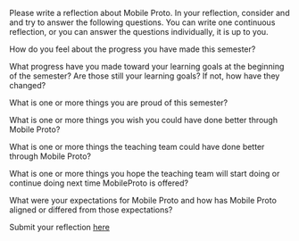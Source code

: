Please write a reflection about Mobile Proto. In your reflection, consider and and try to answer the following questions. You can write one continuous reflection, or you can answer the questions individually, it is up to you.

How do you feel about the progress you have made this semester?

What progress have you made toward your learning goals at the beginning of the semester? Are those still your learning goals? If not, how have they changed?

What is one or more things you are proud of this semester?

What is one or more things you wish you could have done better through Mobile Proto?

What is one or more things the teaching team could have done better through Mobile Proto?

What is one or more things you hope the teaching team will start doing or continue doing next time MobileProto is offered?

What were your expectations for Mobile Proto and how has Mobile Proto aligned or differed from those expectations?

Submit your reflection [here](https://goo.gl/forms/AqWv8vSUCk9ewx9T2)
